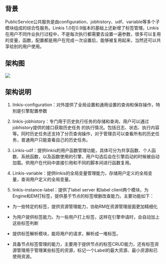 
## **背景**

PublicService公共服务是由configuration、jobhistory、udf、variable等多个子模块组成的综合性服务。Linkis
1.0在0.9版本的基础上还新增了标签管理。Linkis在用户不同作业执行过程中，不是每次执行都需要去设置一遍参数，很多可以复用的变量，函数，配置都是用户在完成一次设置后，能够被复用起来，当然还可以共享给别的用户使用。

## **架构图**

![](/Images/Architecture/linkis-publicService-01.png)

## **架构说明**

1. linkis-configuration：对外提供了全局设置和通用设置的查询和保存操作，特别是引擎配置参数

2. linkis-jobhistory：专门用于历史执行任务的存储和查询，用户可以通过jobhistory提供的接口获取历史任务
    的执行情况。包括日志、状态、执行内容等。同时历史任务还支持了分页查询操作，对于管理员可以查看所有的历史任务，普通用户只能查看自己的历史任务。
3. Linkis-udf：提供linkis的用户函数管理功能，具体可分为共享函数、个人函数、系统函数，以及函数使用的引擎，用户勾选后会在引擎启动的时候被自动加载。供用户在代码中直接引用和不同的脚本间进行函数复用。

4. Linkis-variable：提供linkis的全局变量管理能力，存储用户定义的全局变量，查询用户定义的全局变量。

5. linkis-instance-label：提供了label server 和label
    client两个模块，为Engine和EM打标签，提供基于节点的标签增删改查能力。主要功能如下：

-   为一些特定的标签，提供资源管理能力，协助RM在资源管理层面更加精细化

-   为用户提供标签能力。为一些用户打上标签，这样在引擎申请时，会自动加上这些标签判断

-   提供标签解析模块，能将用户的请求，解析成一堆标签。

-   具备节点标签管理的能力，主要用于提供节点的标签CRUD能力，还有标签资源管理用于管理某些标签的资源，标记一个Label的最大资源、最小资源和已使用资源。

